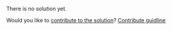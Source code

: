 
There is no solution yet.

Would you like to [contribute to the solution](https://github.com/BFEdev/BFE.dev-solutions/blob/main/css/truncate-text-in-multiple-lines-with-ellipsis_en.md)? [Contribute guidline](https://github.com/BFEdev/BFE.dev-solutions#how-to-contribute)
